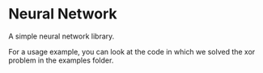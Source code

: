 # Neural Network
A simple neural network library.

For a usage example, you can look at the code in which we solved the xor problem in the examples folder.